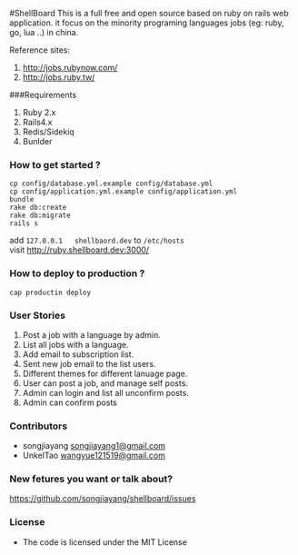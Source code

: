 #ShellBoard 
This is a full free and open source based on ruby on rails web application. it focus on the minority programing languages jobs (eg: ruby, go, lua ..) in china.

Reference sites: 

1. http://jobs.rubynow.com/   
2. http://jobs.ruby.tw/   

###Requirements

1. Ruby 2.x
2. Rails4.x
3. Redis/Sidekiq
4. Bunlder


### How to get started ?

```
cp config/database.yml.example config/database.yml
cp config/application.yml.example config/application.yml
bundle
rake db:create
rake db:migrate
rails s
```
add `127.0.0.1   shellbaord.dev` to `/etc/hosts`  
visit http://ruby.shellboard.dev:3000/


### How to deploy to production ?
```
cap productin deploy
```


### User Stories

1. Post a job with a language by admin.
2. List all jobs with a language.
3. Add email to subscription list.
4. Sent new job email to the list users.
5. Different themes for different lanuage page.
6. User can post a job, and manage self posts.
7. Admin can login and list all unconfirm posts.
8. Admin can confirm posts


### Contributors

- songjiayang <a href="mailto:songjiayang1@gmail.com">songjiayang1@gmail.com</a>
- UnkelTao <a href="mailto:wangyue121519@gmail.com">wangyue121519@gmail.com</a>


### New fetures you want or talk about?

https://github.com/songjiayang/shellboard/issues


### License

- The code is licensed under the MIT License





